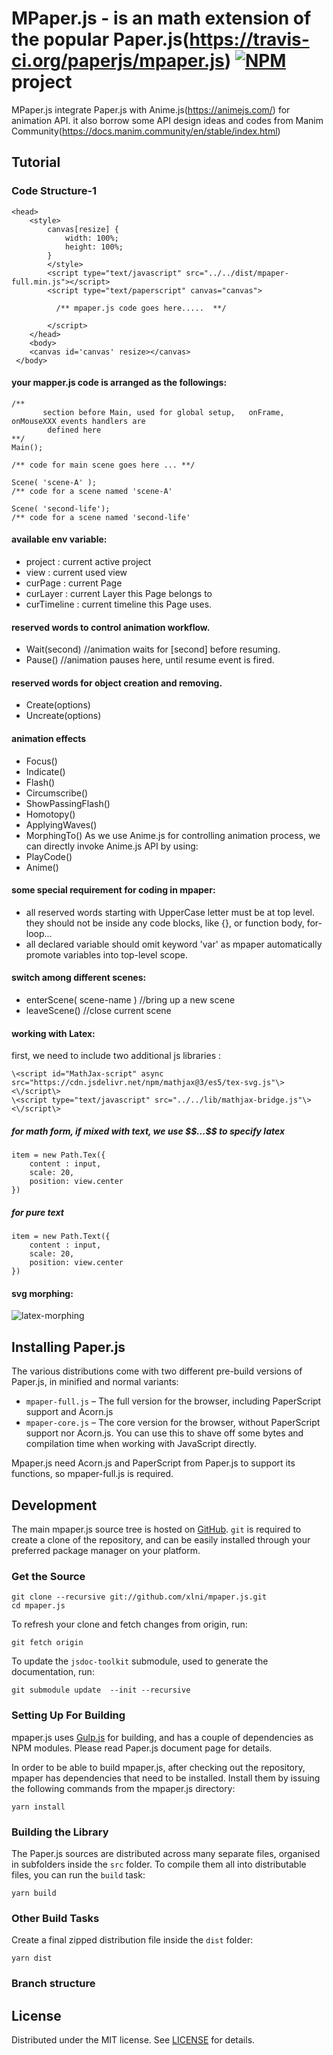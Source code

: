 # MPaper.js - is an math extension of the popular Paper.js(https://travis-ci.org/paperjs/mpaper.js) [![NPM](https://img.shields.io/npm/v/mpaper.svg)](https://www.npmjs.com/package/mpaper) project

MPaper.js integrate Paper.js with Anime.js(https://animejs.com/) for animation API. it also borrow some API design ideas and codes from Manim Community(https://docs.manim.community/en/stable/index.html)
 
## Tutorial

### Code Structure-1
 
     
    <head>
        <style> 
            canvas[resize] {
                width: 100%;
                height: 100%; 
            }
            </style>
            <script type="text/javascript" src="../../dist/mpaper-full.min.js"></script>
            <script type="text/paperscript" canvas="canvas">
               
              /** mpaper.js code goes here.....  **/
               
            </script>
        </head>
        <body>
        <canvas id='canvas' resize></canvas>
     </body> 
 

####  your mapper.js code is arranged as the followings:
    /**  
           section before Main, used for global setup,   onFrame, onMouseXXX events handlers are 
            defined here 
    **/
    Main();   
       
    /** code for main scene goes here ... **/

    Scene( 'scene-A' );
    /** code for a scene named 'scene-A' 

    Scene( 'second-life');
    /** code for a scene named 'second-life'  
 

#### available env variable: 
* project  :  current active project
* view     :   current used view
* curPage  :   current Page
* curLayer  :   current Layer this Page belongs to
* curTimeline : current timeline this Page uses.

#### reserved words to control animation workflow.
* Wait(second)  //animation waits for [second] before resuming.
* Pause()       //animation pauses here, until resume event is fired.

#### reserved words for object creation and removing.
* Create(options)
* Uncreate(options)

#### animation effects 
* Focus()
* Indicate()
* Flash()
* Circumscribe()
* ShowPassingFlash()
* Homotopy()
* ApplyingWaves()
* MorphingTo()
As we use Anime.js for controlling animation process, we can directly invoke Anime.js API by using:
* PlayCode()
* Anime()

#### some special requirement for coding in mpaper:
* all reserved words starting with UpperCase letter must be at top level. they should not be inside any code blocks,
like {}, or function body, for-loop...
* all declared variable should omit keyword 'var' as mpaper automatically promote variables into top-level scope.

#### switch among different scenes:
* enterScene( scene-name )  //bring up a new scene 
* leaveScene()        //close current scene

#### working with Latex:
first, we need to include two additional js libraries :

    \<script id="MathJax-script" async src="https://cdn.jsdelivr.net/npm/mathjax@3/es5/tex-svg.js"\><\/script\>
    \<script type="text/javascript" src="../../lib/mathjax-bridge.js"\><\/script\>

##### for   math form, if mixed with text, we use \$\$...\$\$ to specify latex
    item = new Path.Tex({
        content : input,
        scale: 20,
        position: view.center
    })
##### for pure text
    item = new Path.Text({
        content : input,
        scale: 20,
        position: view.center
    })

#### svg morphing:
![latex-morphing](https://user-images.githubusercontent.com/25872192/168629258-8495de05-0117-4263-9cc4-30c6cca7cd48.gif)



## Installing Paper.js 

The various distributions come with two different pre-build versions of
Paper.js, in minified and normal variants:

- `mpaper-full.js` – The full version for the browser, including PaperScript
  support and Acorn.js
- `mpaper-core.js` – The core version for the browser, without PaperScript
  support nor Acorn.js. You can use this to shave off some bytes and compilation
  time when working with JavaScript directly.

Mpaper.js need Acorn.js and PaperScript from Paper.js to support its functions,
so mpaper-full.js is required.
    
## Development

The main mpaper.js source tree is hosted on
[GitHub](https://github.com/xlni/mpaper.js/). `git` is required to create a
clone of the repository, and can be easily installed through your preferred
package manager on your platform.

### Get the Source

    git clone --recursive git://github.com/xlni/mpaper.js.git
    cd mpaper.js

To refresh your clone and fetch changes from origin, run:

    git fetch origin

To update the `jsdoc-toolkit` submodule, used to generate the documentation,
run:

    git submodule update  --init --recursive

### Setting Up For Building

mpaper.js uses [Gulp.js](https://gulpjs.com/) for building, and has a couple of
dependencies as NPM modules. Please read Paper.js document page for details.

In order to be able to build mpaper.js, after checking out the repository, mpaper
has dependencies that need to be installed. Install them by issuing the
following commands from the mpaper.js directory:

    yarn install

### Building the Library

The Paper.js sources are distributed across many separate files, organised in
subfolders inside the `src` folder. To compile them all into distributable
files, you can run the `build` task:

    yarn build
  
### Other Build Tasks

Create a final zipped distribution file inside the `dist` folder:

    yarn dist

### Branch structure
 
 
## License

Distributed under the MIT license. See 
[LICENSE](https://github.com/xlni/mpaper.js/blob/master/LICENSE.txt)
for details.
